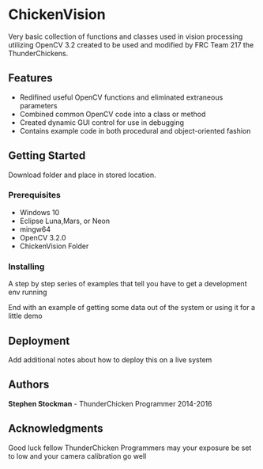 # ChickenVision

Very basic collection of functions and classes used in vision processing utilizing OpenCV 3.2 created to be used and modified by FRC Team 217 the ThunderChickens. 

## Features

* Redifined useful OpenCV functions and eliminated extraneous parameters
* Combined common OpenCV code into a class or method 
* Created dynamic GUI control for use in debugging 
* Contains example code in both procedural and object-oriented fashion

## Getting Started

Download folder and place in stored location.

### Prerequisites

* Windows 10
* Eclipse Luna,Mars, or Neon
* mingw64
* OpenCV 3.2.0
* ChickenVision Folder


### Installing

A step by step series of examples that tell you have to get a development env running

End with an example of getting some data out of the system or using it for a little demo

## Deployment

Add additional notes about how to deploy this on a live system

## Authors

**Stephen Stockman** - ThunderChicken Programmer 2014-2016

## Acknowledgments

Good luck fellow ThunderChicken Programmers may your exposure be set to low and your camera calibration go well
